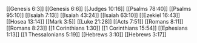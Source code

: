 [[Genesis 6:3]]
[[Genesis 6:6]]
[[Judges 10:16]]
[[Psalms 78:40]]
[[Psalms 95:10]]
[[Isaiah 7:13]]
[[Isaiah 43:24]]
[[Isaiah 63:10]]
[[Ezekiel 16:43]]
[[Hosea 13:14]]
[[Mark 3:5]]
[[Luke 21:28]]
[[Acts 7:51]]
[[Romans 8:11]]
[[Romans 8:23]]
[[1 Corinthians 1:30]]
[[1 Corinthians 15:54]]
[[Ephesians 1:13]]
[[1 Thessalonians 5:19]]
[[Hebrews 3:10]]
[[Hebrews 3:17]]
